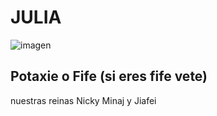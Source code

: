 # JULIA
![imagen](https://github.com/jlophor1903/jlophor1903/assets/171126125/ab0ed4b8-b8ae-45c8-b546-5b48ccf588c7)

## Potaxie o Fife (si eres fife vete)
nuestras reinas Nicky Minaj y Jiafei
